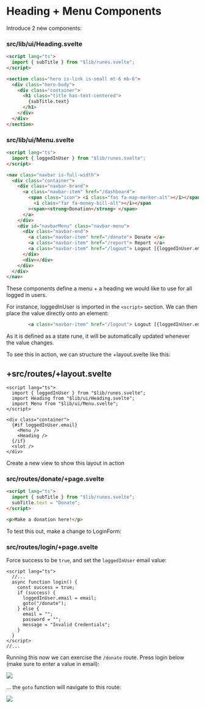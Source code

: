 # Heading + Menu Components

Introduce 2 new components:

### src/lib/ui/Heading.svelte

~~~html
<script lang="ts">
  import { subTitle } from "$lib/runes.svelte";
</script>

<section class="hero is-link is-small mt-6 mb-6">
  <div class="hero-body">
    <div class="container">
      <h1 class="title has-text-centered">
        {subTitle.text}
      </h1>
    </div>
  </div>
</section>
~~~

### src/lib/ui/Menu.svelte

~~~html
<script lang="ts">
  import { loggedInUser } from "$lib/runes.svelte";
</script>

<nav class="navbar is-full-width">
  <div class="container">
    <div class="navbar-brand">
      <a class="navbar-item" href="/dashboard">
        <span class="icon"> <i class="fas fa-map-marker-alt"></i></span><span class="icon mr-1">
          <i class="far fa-money-bill-alt"></i></span
        ><span><strong>Donation</strong> </span>
      </a>
    </div>
    <div id="navbarMenu" class="navbar-menu">
      <div class="navbar-end">
        <a class="navbar-item" href="/donate"> Donate </a>
        <a class="navbar-item" href="/report"> Report </a>
        <a class="navbar-item" href="/logout"> Logout [{loggedInUser.email}]</a>
      </div>
      <div></div>
    </div>
  </div>
</nav>
~~~

These components define a menu + a heading we would like to use for all logged in users. 

For instance, loggedInUser is imported in the `<script>` section. We can then place the value directly onto an element:

~~~html
        <a class="navbar-item" href="/logout"> Logout [{loggedInUser.email}]</a>
~~~

As it is defined as a state rune,  it will be automatically updated whenever the value changes.

To see this in action, we can structure the +layout.svelte like this:

## +src/routes/+layout.svelte

~~~svelte
<script lang="ts">
  import { loggedInUser } from "$lib/runes.svelte";
  import Heading from "$lib/ui/Heading.svelte";
  import Menu from "$lib/ui/Menu.svelte";
</script>

<div class="container">
  {#if loggedInUser.email}
    <Menu />
    <Heading />
  {/if}
  <slot />
</div>
~~~

Create a new view to  show this layout in action

### src/routes/donate/+page.svelte

~~~html
<script lang="ts">
  import { subTitle } from "$lib/runes.svelte";
  subTitle.text = "Donate";
</script>

<p>Make a donation here!</p>
~~~

To test this out, make a change to LoginForm:

### src/routes/login/+page.svelte

Force success to be `true`, and set the `loggedInUser` email value:

~~~svelte
<script lang="ts">
  //...
  async function login() {
    const success = true;
    if (success) {
      loggedInUser.email = email;
      goto("/donate");
    } else {
      email = "";
      password = "";
      message = "Invalid Credentials";
    }
  }
</script>
//...
~~~

Running this now we can exercise the `/donate` route. Press login below (make sure to enter a value in email):

![](img/45.png)

... the `goto` function will navigate to this route:

![](img/46.png)

